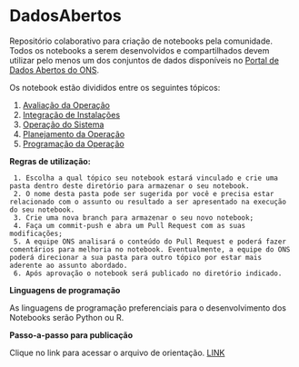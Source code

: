 
# DadosAbertos

Repositório colaborativo para criação de notebooks pela comunidade.
Todos os notebooks a serem desenvolvidos e compartilhados devem utilizar pelo menos um dos conjuntos de dados disponíveis no [Portal de Dados Abertos do ONS](dados.ons.org.br).

Os notebook estão divididos entre os seguintes tópicos:

 1. [Avaliação da Operação](https://github.com/ONSDados/DadosAbertos/tree/main/Avaliacao_da_operacao) 
 2. [Integração de Instalações](https://github.com/ONSDados/DadosAbertos/tree/main/Integracao_de_instalacoes) 
 3. [Operação do Sistema](https://github.com/ONSDados/DadosAbertos/tree/main/Operacao_do_sistema)    
 4. [Planejamento da Operação](https://github.com/ONSDados/DadosAbertos/tree/main/Planejamento_da_operacao) 
 5. [Programação da Operação](https://github.com/ONSDados/DadosAbertos/tree/main/Programacao_da_operacao)

**Regras de utilização:**	

	 1. Escolha a qual tópico seu notebook estará vinculado e crie uma pasta dentro deste diretório para armazenar o seu notebook.  
	 2. O nome desta pasta pode ser sugerida por você e precisa estar relacionado com o assunto ou resultado a ser apresentado na execução do seu notebook.   
	 3. Crie uma nova branch para armazenar o seu novo notebook;        
	 4. Faça um commit-push e abra um Pull Request com as suas modificações;        
	 5. A equipe ONS analisará o conteúdo do Pull Request e poderá fazer comentários para melhoria no notebook. Eventualmente, a equipe do ONS poderá direcionar a sua pasta para outro tópico por estar mais aderente ao assunto abordado.  
	 6. Após aprovação o notebook será publicado no diretório indicado.


**Linguagens de programação**

As linguagens de programação preferenciais para o desenvolvimento dos Notebooks serão Python ou R.


**Passo-a-passo para publicação**

 Clique no link para acessar o arquivo de orientação. [LINK](https://ons-dl-prod-opendata.s3.amazonaws.com/dataset/github/Passo_a_Passo_Publicacao_no_GITHUB_ONS.pdf)

   
